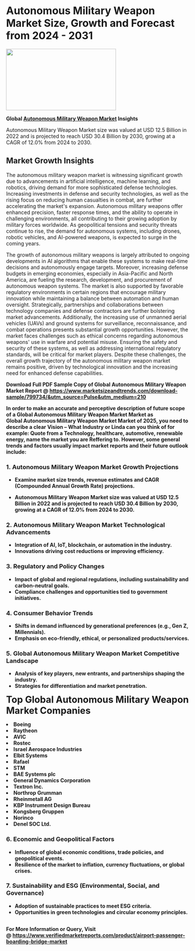 <H1>Autonomous Military Weapon Market Size, Growth and Forecast from 2024 - 2031</H1><img class="aligncenter size-medium wp-image-584254" src="https://thirdeyenews.in/wp-content/uploads/2024/09/Global-Market-Research-300x168.jpeg" alt="" width="300" height="168" /><p><strong>Global&nbsp;<a href="https://www.marketsizeandtrends.com/download-sample/799734/&amp;utm_source=Pulse&amp;utm_medium=210">Autonomous Military Weapon Market</a> Insights</strong></p><p>Autonomous Military Weapon Market size was valued at USD 12.5 Billion in 2022 and is projected to reach USD 30.4 Billion by 2030, growing at a CAGR of 12.0% from 2024 to 2030.</p><p><h2>Market Growth Insights</h2> <p>The autonomous military weapon market is witnessing significant growth due to advancements in artificial intelligence, machine learning, and robotics, driving demand for more sophisticated defense technologies. Increasing investments in defense and security technologies, as well as the rising focus on reducing human casualties in combat, are further accelerating the market's expansion. Autonomous military weapons offer enhanced precision, faster response times, and the ability to operate in challenging environments, all contributing to their growing adoption by military forces worldwide. As geopolitical tensions and security threats continue to rise, the demand for autonomous systems, including drones, robotic vehicles, and AI-powered weapons, is expected to surge in the coming years.</p> <p><strong></strong></p> <p>The growth of autonomous military weapons is largely attributed to ongoing developments in AI algorithms that enable these systems to make real-time decisions and autonomously engage targets. Moreover, increasing defense budgets in emerging economies, especially in Asia-Pacific and North America, are fueling the research, development, and procurement of autonomous weapon systems. The market is also supported by favorable regulatory environments in certain regions that encourage military innovation while maintaining a balance between automation and human oversight. Strategically, partnerships and collaborations between technology companies and defense contractors are further bolstering market advancements. Additionally, the increasing use of unmanned aerial vehicles (UAVs) and ground systems for surveillance, reconnaissance, and combat operations presents substantial growth opportunities. However, the market faces challenges such as ethical concerns regarding autonomous weapons' use in warfare and potential misuse. Ensuring the safety and security of these systems, as well as addressing international regulatory standards, will be critical for market players. Despite these challenges, the overall growth trajectory of the autonomous military weapon market remains positive, driven by technological innovation and the increasing need for enhanced defense capabilities.</p> <p><strong></p><p><span class=""><strong>Download Full PDF Sample Copy of Global Autonomous Military Weapon Market Report</strong> @ <a href="https://www.marketsizeandtrends.com/download-sample/799734/&amp;utm_source=Pulse&amp;utm_medium=210" target="_blank">https://www.marketsizeandtrends.com/download-sample/799734/&amp;utm_source=Pulse&amp;utm_medium=210</a></span></p><p>In order to make an accurate and perceptive description of future scope of a Global&nbsp;Autonomous Military Weapon Market Market as Global&nbsp;Autonomous Military Weapon Market Market of 2025, you need to describe a clear Vision &ndash; What Industry or Linda can you think of for example: Quote from a Technology, healthcare, automotive, renewable energy, name the market you are Reffering to. However, some general trends and factors usually impact market reports and their future outlook include:</p><h3>1.&nbsp;<strong>Autonomous Military Weapon Market Growth Projections</strong></h3><ul><li>Examine market size trends, revenue estimates and CAGR (Compounded Annual Growth Rate) projections.</li><li><p>Autonomous Military Weapon Market size was valued at USD 12.5 Billion in 2022 and is projected to reach USD 30.4 Billion by 2030, growing at a CAGR of 12.0% from 2024 to 2030.</p></li></ul><h3>2.&nbsp;<strong>Autonomous Military Weapon Market Technological Advancements</strong></h3><ul><li>Integration of AI, IoT, blockchain, or automation in the industry.</li><li>Innovations driving cost reductions or improving efficiency.</li></ul><h3>3.&nbsp;<strong>Regulatory and Policy Changes</strong></h3><ul><li>Impact of global and regional regulations, including sustainability and carbon-neutral goals.</li><li>Compliance challenges and opportunities tied to government initiatives.</li></ul><h3>4.&nbsp;<strong>Consumer Behavior Trends</strong></h3><ul><li>Shifts in demand influenced by generational preferences (e.g., Gen Z, Millennials).</li><li>Emphasis on eco-friendly, ethical, or personalized products/services.</li></ul><h3>5.&nbsp;<strong>Global Autonomous Military Weapon Market Competitive Landscape</strong></h3><ul><li>Analysis of key players, new entrants, and partnerships shaping the industry.</li><li>Strategies for differentiation and market penetration.</li></ul><p data-pm-slice="1 1 []"><span style="color: inherit; font-family: inherit; font-size: 25px;">Top Global Autonomous Military Weapon Market Companies</span></p><div class="" data-test-id=""><p><li>Boeing</li><li> Raytheon</li><li> AVIC</li><li> Rostec</li><li> Israel Aerospace Industries</li><li> Elbit Systems</li><li> Rafael</li><li> STM</li><li> BAE Systems plc</li><li> General Dynamics Corporation</li><li> Textron Inc.</li><li> Northrop Grumman</li><li> Rheinmetall AG</li><li> KBP Instrument Design Bureau</li><li> Kongsberg Gruppen</li><li> Norinco</li><li> Denel SOC Ltd.</li></p></div><h3>6.&nbsp;<strong>Economic and Geopolitical Factors</strong></h3><ul><li>Influence of global economic conditions, trade policies, and geopolitical events.</li><li>Resilience of the market to inflation, currency fluctuations, or global crises.</li></ul><h3>7.&nbsp;<strong>Sustainability and ESG (Environmental, Social, and Governance)</strong></h3><ul><li>Adoption of sustainable practices to meet ESG criteria.</li><li>Opportunities in green technologies and circular economy principles.</li></ul><h2><strong style="font-size: 14px;">For More Information or Query, Visit @&nbsp;</strong><a style="background-color: #ffffff; font-size: 14px;" href="https://www.marketsizeandtrends.com/report/autonomous-military-weapon-market/" target="_blank">https://www.verifiedmarketreports.com/product/airport-passenger-boarding-bridge-market</a></h2>
